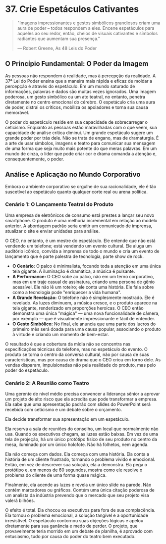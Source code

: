 # 37. Crie Espetáculos Cativantes

> "Imagens impressionantes e gestos simbólicos grandiosos criam uma aura de poder – todos respondem a eles. Encene espetáculos para aqueles ao seu redor, então, cheios de visuais cativantes e símbolos radiantes que aumentam sua presença."
> 
> — Robert Greene, As 48 Leis do Poder

## O Princípio Fundamental: O Poder da Imagem

As pessoas não respondem à realidade, mas à percepção da realidade. A 37ª Lei do Poder ensina que a maneira mais rápida e eficaz de moldar a percepção é através do espetáculo. Em um mundo saturado de informações, palavras e dados são muitas vezes ignorados. Uma imagem poderosa, um gesto simbólico ou um ato teatral, no entanto, penetra diretamente no centro emocional do cérebro. O espetáculo cria uma aura de poder, distrai os críticos, mobiliza os apoiadores e torna sua causa memorável.

O poder do espetáculo reside em sua capacidade de sobrecarregar o ceticismo. Enquanto as pessoas estão maravilhadas com o que veem, sua capacidade de análise crítica diminui. Um grande espetáculo sugere um grande poder por trás dele. Não se trata de engano, mas de dramaturgia. É a arte de usar símbolos, imagens e teatro para comunicar sua mensagem de uma forma que seja muito mais potente do que meras palavras. Em um mundo de cinza, o líder que pode criar cor e drama comanda a atenção e, consequentemente, o poder.

## Análise e Aplicação no Mundo Corporativo

Embora o ambiente corporativo se orgulhe de sua racionalidade, ele é tão suscetível ao espetáculo quanto qualquer corte real ou arena política.

### Cenário 1: O Lançamento Teatral do Produto

Uma empresa de eletrônicos de consumo está prestes a lançar seu novo smartphone. O produto é uma melhoria incremental em relação ao modelo anterior. A abordagem padrão seria emitir um comunicado de imprensa, atualizar o site e enviar unidades para análise.

O CEO, no entanto, é um mestre do espetáculo. Ele entende que não está vendendo um telefone; está vendendo um evento cultural. Ele aluga um auditório icônico, convida a imprensa de todo o mundo e cria um evento de lançamento que é parte palestra de tecnologia, parte show de rock.

*   **O Cenário:** O palco é minimalista, focando toda a atenção em uma única tela gigante. A iluminação é dramática, a música é pulsante.
*   **A Performance:** O CEO sobe ao palco, não em um terno corporativo, mas em um traje casual de assinatura, criando uma persona de gênio acessível. Ele não lê um roteiro; ele conta uma história. Ele fala sobre como a tecnologia pode "enriquecer a vida humana".
*   **A Grande Revelação:** O telefone não é simplesmente mostrado. Ele é revelado. As luzes diminuem, a música cresce, e o produto aparece na tela gigante, renderizado em proporções heroicas. O CEO então demonstra uma única "mágica" — uma nova funcionalidade de câmera, por exemplo — que é visualmente impressionante e fácil de entender.
*   **O Gesto Simbólico:** No final, ele anuncia que uma parte dos lucros do primeiro mês será doada para uma causa popular, associando o produto à virtude e criando um momento de bem-estar.

O resultado é que a cobertura da mídia não se concentra nas especificações técnicas do telefone, mas no espetáculo do evento. O produto se torna o centro da conversa cultural, não por causa de suas características, mas por causa do drama que o CEO criou em torno dele. As vendas disparam, impulsionadas não pela realidade do produto, mas pelo poder do espetáculo.

### Cenário 2: A Reunião como Teatro

Uma gerente de nível médio precisa convencer a liderança sênior a aprovar um projeto de alto risco que ela acredita que pode transformar a empresa. Ela sabe que uma apresentação padrão com slides do PowerPoint será recebida com ceticismo e um debate sobre o orçamento.

Ela decide transformar sua apresentação em um espetáculo.

Ela reserva a sala de reuniões do conselho, um local que normalmente não usa. Quando os executivos chegam, as luzes estão baixas. Em vez de uma tela de projeção, há um único protótipo físico de seu produto no centro da mesa, iluminado por um único holofote. Não há folhetos, nem agenda.

Ela não começa com dados. Ela começa com uma história. Ela conta a história de um cliente frustrado, tornando o problema vívido e emocional. Então, em vez de descrever sua solução, ela a demonstra. Ela pega o protótipo e, em menos de 60 segundos, mostra como ele resolve o problema do cliente de uma forma quase mágica.

Finalmente, ela acende as luzes e revela um único slide na parede. Não contém marcadores ou gráficos. Contém uma única citação poderosa de um analista da indústria prevendo que o mercado que seu projeto visa valerá bilhões.

O efeito é total. Ela chocou os executivos para fora de sua complacência. Ela tornou o problema emocional, a solução tangível e a oportunidade irresistível. O espetáculo contornou suas objeções lógicas e apelou diretamente para sua ganância e medo de perder. O projeto, que provavelmente teria morrido em um debate de planilha, é aprovado com entusiasmo, tudo por causa do poder do teatro bem executado.
